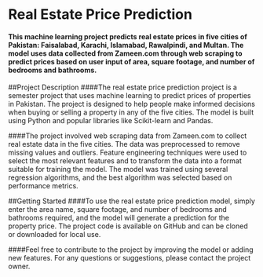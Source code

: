# Real Estate Price Prediction
#### This machine learning project predicts real estate prices in five cities of Pakistan: Faisalabad, Karachi, Islamabad, Rawalpindi, and Multan. The model uses data collected from Zameen.com through web scraping to predict prices based on user input of area, square footage, and number of bedrooms and bathrooms.

##Project Description
####The real estate price prediction project is a semester project that uses machine learning to predict prices of properties in Pakistan. The project is designed to help people make informed decisions when buying or selling a property in any of the five cities. The model is built using Python and popular libraries like Scikit-learn and Pandas.

####The project involved web scraping data from Zameen.com to collect real estate data in the five cities. The data was preprocessed to remove missing values and outliers. Feature engineering techniques were used to select the most relevant features and to transform the data into a format suitable for training the model. The model was trained using several regression algorithms, and the best algorithm was selected based on performance metrics.

##Getting Started
####To use the real estate price prediction model, simply enter the area name, square footage, and number of bedrooms and bathrooms required, and the model will generate a prediction for the property price. The project code is available on GitHub and can be cloned or downloaded for local use.

####Feel free to contribute to the project by improving the model or adding new features. For any questions or suggestions, please contact the project owner.
